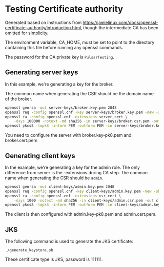 # Testing Certificate authority

Generated based on instructions from https://jamielinux.com/docs/openssl-certificate-authority/introduction.html,
though the intermediate CA has been omitted for simplicity.

The environment variable, CA_HOME, must be set to point to the directory
containing this file before running any openssl commands.

The password for the CA private key is ```PulsarTesting```.

## Generating server keys

In this example, we're generating a key for the broker.

The common name when generating the CSR should be the domain name of the broker.

```bash
openssl genrsa -out server-keys/broker.key.pem 2048
openssl req -config openssl.cnf -key server-keys/broker.key.pem -new -sha256 -out server-keys/broker.csr.pem
openssl ca -config openssl.cnf -extensions server_cert \
    -days 100000 -notext -md sha256 -in server-keys/broker.csr.pem -out server-keys/broker.cert.pem
openssl pkcs8 -topk8 -inform PEM -outform PEM -in server-keys/broker.key.pem -out server-keys/broker.key-pk8.pem -nocrypt
```

You need to configure the server with broker.key-pk8.pem and broker.cert.pem.

## Generating client keys

In the example, we're generating a key for the admin role. The only difference from server is the -extensions during CA step.
The common name when generating the CSR should be ```admin```.

```bash
openssl genrsa -out client-keys/admin.key.pem 2048
openssl req -config openssl.cnf -key client-keys/admin.key.pem -new -sha256 -out client-keys/admin.csr.pem
openssl ca -config openssl.cnf -extensions usr_cert \
    -days 1000 -notext -md sha256 -in client-keys/admin.csr.pem -out client-keys/admin.cert.pem
openssl pkcs8 -topk8 -inform PEM -outform PEM -in client-keys/admin.key.pem -out client-keys/admin.key-pk8.pem -nocrypt
```

The client is then configured with admin.key-pk8.pem and admin.cert.pem.

## JKS

The following command is used to generate the JKS certificate:
```shell
./generate_keystore.sh
```

These certificate type is JKS, password is 111111.
